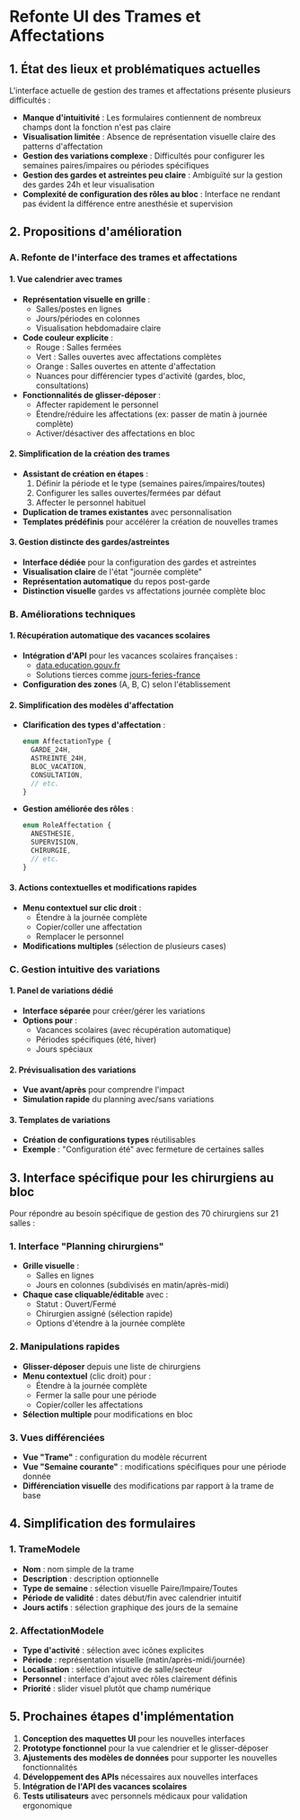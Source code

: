 # Refonte UI des Trames et Affectations

## 1. État des lieux et problématiques actuelles

L'interface actuelle de gestion des trames et affectations présente plusieurs difficultés :

- **Manque d'intuitivité** : Les formulaires contiennent de nombreux champs dont la fonction n'est pas claire
- **Visualisation limitée** : Absence de représentation visuelle claire des patterns d'affectation
- **Gestion des variations complexe** : Difficultés pour configurer les semaines paires/impaires ou périodes spécifiques
- **Gestion des gardes et astreintes peu claire** : Ambiguïté sur la gestion des gardes 24h et leur visualisation
- **Complexité de configuration des rôles au bloc** : Interface ne rendant pas évident la différence entre anesthésie et supervision

## 2. Propositions d'amélioration

### A. Refonte de l'interface des trames et affectations

#### 1. Vue calendrier avec trames

- **Représentation visuelle en grille** :
  - Salles/postes en lignes
  - Jours/périodes en colonnes
  - Visualisation hebdomadaire claire
- **Code couleur explicite** :
  - Rouge : Salles fermées
  - Vert : Salles ouvertes avec affectations complètes
  - Orange : Salles ouvertes en attente d'affectation
  - Nuances pour différencier types d'activité (gardes, bloc, consultations)
- **Fonctionnalités de glisser-déposer** :
  - Affecter rapidement le personnel
  - Étendre/réduire les affectations (ex: passer de matin à journée complète)
  - Activer/désactiver des affectations en bloc

#### 2. Simplification de la création des trames

- **Assistant de création en étapes** :
  1. Définir la période et le type (semaines paires/impaires/toutes)
  2. Configurer les salles ouvertes/fermées par défaut
  3. Affecter le personnel habituel
- **Duplication de trames existantes** avec personnalisation
- **Templates prédéfinis** pour accélérer la création de nouvelles trames

#### 3. Gestion distincte des gardes/astreintes

- **Interface dédiée** pour la configuration des gardes et astreintes
- **Visualisation claire** de l'état "journée complète"
- **Représentation automatique** du repos post-garde
- **Distinction visuelle** gardes vs affectations journée complète bloc

### B. Améliorations techniques

#### 1. Récupération automatique des vacances scolaires

- **Intégration d'API** pour les vacances scolaires françaises :
  - [data.education.gouv.fr](https://data.education.gouv.fr/explore/dataset/fr-en-calendrier-scolaire/api/)
  - Solutions tierces comme [jours-feries-france](https://github.com/commentgenerator/jours-feries-france)
- **Configuration des zones** (A, B, C) selon l'établissement

#### 2. Simplification des modèles d'affectation

- **Clarification des types d'affectation** :
  ```typescript
  enum AffectationType {
    GARDE_24H,
    ASTREINTE_24H,
    BLOC_VACATION,
    CONSULTATION,
    // etc.
  }
  ```
- **Gestion améliorée des rôles** :
  ```typescript
  enum RoleAffectation {
    ANESTHESIE,
    SUPERVISION,
    CHIRURGIE,
    // etc.
  }
  ```

#### 3. Actions contextuelles et modifications rapides

- **Menu contextuel sur clic droit** :
  - Étendre à la journée complète
  - Copier/coller une affectation
  - Remplacer le personnel
- **Modifications multiples** (sélection de plusieurs cases)

### C. Gestion intuitive des variations

#### 1. Panel de variations dédié

- **Interface séparée** pour créer/gérer les variations
- **Options pour** :
  - Vacances scolaires (avec récupération automatique)
  - Périodes spécifiques (été, hiver)
  - Jours spéciaux

#### 2. Prévisualisation des variations

- **Vue avant/après** pour comprendre l'impact
- **Simulation rapide** du planning avec/sans variations

#### 3. Templates de variations

- **Création de configurations types** réutilisables
- **Exemple** : "Configuration été" avec fermeture de certaines salles

## 3. Interface spécifique pour les chirurgiens au bloc

Pour répondre au besoin spécifique de gestion des 70 chirurgiens sur 21 salles :

### 1. Interface "Planning chirurgiens"

- **Grille visuelle** :
  - Salles en lignes
  - Jours en colonnes (subdivisés en matin/après-midi)
- **Chaque case cliquable/éditable** avec :
  - Statut : Ouvert/Fermé
  - Chirurgien assigné (sélection rapide)
  - Options d'étendre à la journée complète

### 2. Manipulations rapides

- **Glisser-déposer** depuis une liste de chirurgiens
- **Menu contextuel** (clic droit) pour :
  - Étendre à la journée complète
  - Fermer la salle pour une période
  - Copier/coller les affectations
- **Sélection multiple** pour modifications en bloc

### 3. Vues différenciées

- **Vue "Trame"** : configuration du modèle récurrent
- **Vue "Semaine courante"** : modifications spécifiques pour une période donnée
- **Différenciation visuelle** des modifications par rapport à la trame de base

## 4. Simplification des formulaires

### 1. TrameModele

- **Nom** : nom simple de la trame
- **Description** : description optionnelle
- **Type de semaine** : sélection visuelle Paire/Impaire/Toutes
- **Période de validité** : dates début/fin avec calendrier intuitif
- **Jours actifs** : sélection graphique des jours de la semaine

### 2. AffectationModele

- **Type d'activité** : sélection avec icônes explicites
- **Période** : représentation visuelle (matin/après-midi/journée)
- **Localisation** : sélection intuitive de salle/secteur
- **Personnel** : interface d'ajout avec rôles clairement définis
- **Priorité** : slider visuel plutôt que champ numérique

## 5. Prochaines étapes d'implémentation

1. **Conception des maquettes UI** pour les nouvelles interfaces
2. **Prototype fonctionnel** pour la vue calendrier et le glisser-déposer
3. **Ajustements des modèles de données** pour supporter les nouvelles fonctionnalités
4. **Développement des APIs** nécessaires aux nouvelles interfaces
5. **Intégration de l'API des vacances scolaires**
6. **Tests utilisateurs** avec personnels médicaux pour validation ergonomique
